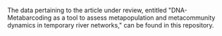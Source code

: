 The data pertaining to the article under review, entitled "DNA-Metabarcoding as a tool to assess metapopulation and metacommunity dynamics in temporary river networks," can be found in this repository.
